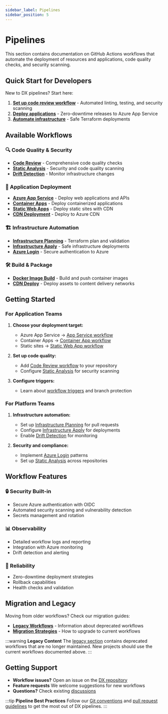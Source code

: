 ```yaml
---
sidebar_label: Pipelines
sidebar_position: 5
---
```


# Pipelines

This section contains documentation on GitHub Actions workflows that automate the deployment of resources and applications, code quality checks, and security scanning.

## Quick Start for Developers

New to DX pipelines? Start here:

1. **[Set up code review workflow](./code-review.md)** - Automated linting, testing, and security scanning
2. **[Deploy applications](./release-azure-appsvc.md)** - Zero-downtime releases to Azure App Service
3. **[Automate infrastructure](./infra-apply.md)** - Safe Terraform deployments

## Available Workflows

### 🔍 Code Quality & Security

- **[Code Review](./code-review.md)** - Comprehensive code quality checks
- **[Static Analysis](./static-analysis.md)** - Security and code quality scanning
- **[Drift Detection](./drift-detection.md)** - Monitor infrastructure changes

### 🚀 Application Deployment

- **[Azure App Service](./release-azure-appsvc.md)** - Deploy web applications and APIs
- **[Container Apps](./release-container-app.md)** - Deploy containerized applications
- **[Static Web Apps](./build-deploy-static-web-app.md)** - Deploy static sites with CDN
- **[CDN Deployment](./build-deploy-cdn-static-site.md)** - Deploy to Azure CDN

### 🏗️ Infrastructure Automation

- **[Infrastructure Planning](./infra-plan.md)** - Terraform plan and validation
- **[Infrastructure Apply](./infra-apply.md)** - Safe infrastructure deployments
- **[Azure Login](./azure-login.md)** - Secure authentication to Azure

### 🛠️ Build & Package

- **[Docker Image Build](./docker-image-build.md)** - Build and push container images
- **[CDN Deploy](./cdn-deploy.md)** - Deploy assets to content delivery networks

## Getting Started

### For Application Teams

1. **Choose your deployment target:**
   - Azure App Service → [App Service workflow](./release-azure-appsvc.md)
   - Container Apps → [Container App workflow](./release-container-app.md)
   - Static sites → [Static Web App workflow](./build-deploy-static-web-app.md)

2. **Set up code quality:**
   - Add [Code Review workflow](./code-review.md) to your repository
   - Configure [Static Analysis](./static-analysis.md) for security scanning

3. **Configure triggers:**
   - Learn about [workflow triggers](./triggers.md) and branch protection

### For Platform Teams

1. **Infrastructure automation:**
   - Set up [Infrastructure Planning](./infra-plan.md) for pull requests
   - Configure [Infrastructure Apply](./infra-apply.md) for deployments
   - Enable [Drift Detection](./drift-detection.md) for monitoring

2. **Security and compliance:**
   - Implement [Azure Login](./azure-login.md) patterns
   - Set up [Static Analysis](./static-analysis.md) across repositories

## Workflow Features

### 🔒 Security Built-in
- Secure Azure authentication with OIDC
- Automated security scanning and vulnerability detection
- Secrets management and rotation

### 📊 Observability
- Detailed workflow logs and reporting
- Integration with Azure monitoring
- Drift detection and alerting

### 🔄 Reliability
- Zero-downtime deployment strategies
- Rollback capabilities
- Health checks and validation

## Migration and Legacy

Moving from older workflows? Check our migration guides:

- **[Legacy Workflows](./legacy/index.md)** - Information about deprecated workflows
- **[Migration Strategies](./legacy/index.md)** - How to upgrade to current workflows

:::warning **Legacy Content**
The [legacy section](./legacy/index.md) contains deprecated workflows that are no longer maintained. New projects should use the current workflows documented above.
:::

## Getting Support

- **Workflow issues?** Open an issue on the [DX repository](https://github.com/pagopa/dx/issues)
- **Feature requests** We welcome suggestions for new workflows
- **Questions?** Check existing [discussions](https://github.com/pagopa/dx/discussions)

:::tip **Pipeline Best Practices**
Follow our [Git conventions](../conventions/git/index.md) and [pull request guidelines](../conventions/pull-requests/index.md) to get the most out of DX pipelines.
:::
